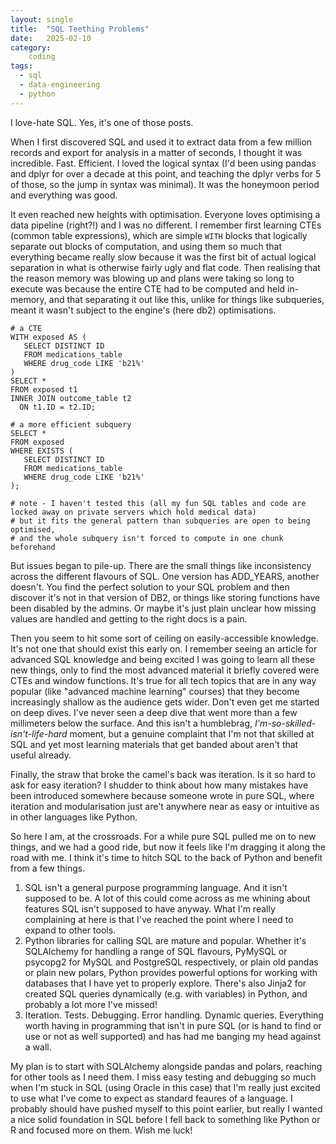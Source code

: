 ```yaml
---
layout: single
title:  "SQL Teething Problems"
date:   2025-02-10
category:
    coding
tags:
  - sql
  - data-engineering
  - python
---
```


I love-hate SQL. Yes, it's one of those posts.

When I first discovered SQL and used it to extract data from a few million records and export for analysis in a matter of seconds, I thought it was incredible. Fast. Efficient. I loved the logical syntax (I'd been using pandas and dplyr for over a decade at this point, and teaching the dplyr verbs for 5 of those, so the jump in syntax was minimal). It was the honeymoon period and everything was good.

It even reached new heights with optimisation. Everyone loves optimising a data pipeline (right?!) and I was no different. I remember first learning CTEs (common table expressions), which are simple `WITH` blocks that logically separate out blocks of computation, and using them so much that everything became really slow because it was the first bit of actual logical separation in what is otherwise fairly ugly and flat code. Then realising that the reason memory was blowing up and plans were taking so long to execute was because the entire CTE had to be computed and held in-memory, and that separating it out like this, unlike for things like subqueries, meant it wasn't subject to the engine's (here db2) optimisations. 

```
# a CTE
WITH exposed AS (
   SELECT DISTINCT ID
   FROM medications_table
   WHERE drug_code LIKE 'b21%'
)
SELECT * 
FROM exposed t1
INNER JOIN outcome_table t2
  ON t1.ID = t2.ID;
  
# a more efficient subquery
SELECT * 
FROM exposed 
WHERE EXISTS (
   SELECT DISTINCT ID
   FROM medications_table
   WHERE drug_code LIKE 'b21%'
);

# note - I haven't tested this (all my fun SQL tables and code are locked away on private servers which hold medical data)
# but it fits the general pattern than subqueries are open to being optimised,
# and the whole subquery isn't forced to compute in one chunk beforehand
```

But issues began to pile-up. There are the small things like inconsistency across the different flavours of SQL. One version has ADD_YEARS, another doesn't. You find the perfect solution to your SQL problem and then discover it's not in that version of DB2, or things like storing functions have been disabled by the admins. Or maybe it's just plain unclear how missing values are handled and getting to the right docs is a pain.

Then you seem to hit some sort of ceiling on easily-accessible knowledge. It's not one that should exist this early on. I remember seeing an article for advanced SQL knowledge and being excited I was going to learn all these new things, only to find the most advanced material it briefly covered were CTEs and window functions. It's true for all tech topics that are in any way popular (like "advanced machine learning" courses) that they become increasingly shallow as the audience gets wider. Don't even get me started on deep dives. I've never seen a deep dive that went more than a few millimeters below the surface. And this isn't a humblebrag, *I'm-so-skilled-isn't-life-hard* moment, but a genuine complaint that I'm not that skilled at SQL and yet most learning materials that get banded about aren't that useful already.

Finally, the straw that broke the camel's back was iteration. Is it so hard to ask for easy iteration? I shudder to think about how many mistakes have been introduced somewhere because someone wrote in pure SQL, where iteration and modularisation just are't anywhere near as easy or intuitive as in other languages like Python.

So here I am, at the crossroads. For a while pure SQL pulled me on to new things, and we had a good ride, but now it feels like I'm dragging it along the road with me. I think it's time to hitch SQL to the back of Python and benefit from a few things. 

1. SQL isn't a general purpose programming language. And it isn't supposed to be. A lot of this could come across as me whining about features SQL isn't supposed to have anyway. What I'm really complaining at here is that I've reached the point where I need to expand to other tools.
2. Python libraries for calling SQL are mature and popular. Whether it's SQLAlchemy for handling a range of SQL flavours, PyMySQL or psycopg2 for MySQL and PostgreSQL respectively, or plain old pandas or plain new polars, Python provides powerful options for working with databases that I have yet to properly explore. There's also Jinja2 for created SQL queries dynamically (e.g. with variables) in Python, and probably a lot more I've missed!
3. Iteration. Tests. Debugging. Error handling. Dynamic queries. Everything worth having in programming that isn't in pure SQL (or is hand to find or use or not as well supported) and has had me banging my head against a wall.

My plan is to start with SQLAlchemy alongside pandas and polars, reaching for other tools as I need them. I miss easy testing and debugging so much when I'm stuck in SQL (using Oracle in this case) that I'm really just excited to use what I've come to expect as standard feaures of a language. I probably should have pushed myself to this point earlier, but really I wanted a nice solid foundation in SQL before I fell back to something like Python or R and focused more on them. Wish me luck!